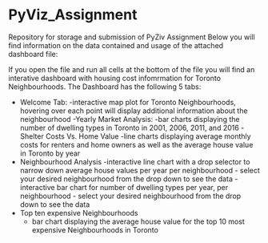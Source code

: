 # PyViz_Assignment
Repository for storage and submission of PyZiv Assignment
Below you will find information on the data contained and usage of the attached dashboard file:

If you open the file and run all cells at the bottom of the file you will find an interative dashboard with housing cost infomrmation for Toronto Neighbourhoods. The Dashboard has the following 5 tabs:
  - Welcome Tab:
    -interactive map plot for Toronto Neighbourhoods, hovering over each point will display additional information about the neighbourhood
  -Yearly Market Analysis:
    -bar charts displaying the number of dwelling types in Toronto in 2001, 2006, 2011, and 2016
  -Shelter Costs Vs. Home Value
    -line charts displaying average monthly costs for renters and home owners as well as the average house value in Toronto by year
  - Neighbourhood Analysis
    -interactive line chart with a drop selector to narrow down average house values per year per neighbourhood - select your desired neighbourhood from the drop down to see the        data
    -interactive bar chart for number of dwelling types per year, per neighbourhood - select your desired neighbourhood from the drop down to see the data
  - Top ten expensive Neighbourhoods
    - bar chart displaying the average house value for the top 10 most expensive Neighbourhoods in Toronto


